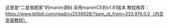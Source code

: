 这里是“二星做题家”的manim源码
采用manimCE的v1.81版本
教程推荐：https://www.bilibili.com/read/cv2539928/?spm_id_from=333.976.0.0（内含安装教程）
